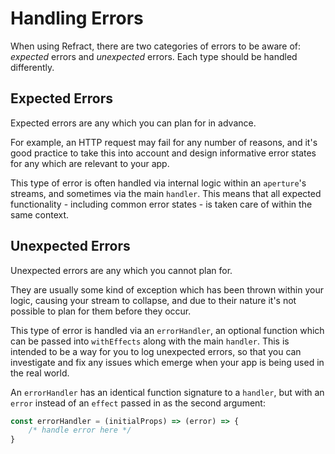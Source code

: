 # Handling Errors

When using Refract, there are two categories of errors to be aware of: _expected_ errors and _unexpected_ errors. Each type should be handled differently.

## Expected Errors

Expected errors are any which you can plan for in advance.

For example, an HTTP request may fail for any number of reasons, and it's good practice to take this into account and design informative error states for any which are relevant to your app.

This type of error is often handled via internal logic within an `aperture`'s streams, and sometimes via the main `handler`. This means that all expected functionality - including common error states - is taken care of within the same context.

## Unexpected Errors

Unexpected errors are any which you cannot plan for.

They are usually some kind of exception which has been thrown within your logic, causing your stream to collapse, and due to their nature it's not possible to plan for them before they occur.

This type of error is handled via an `errorHandler`, an optional function which can be passed into `withEffects` along with the main `handler`. This is intended to be a way for you to log unexpected errors, so that you can investigate and fix any issues which emerge when your app is being used in the real world.

An `errorHandler` has an identical function signature to a `handler`, but with an `error` instead of an `effect` passed in as the second argument:

```js
const errorHandler = (initialProps) => (error) => {
    /* handle error here */
}
```
